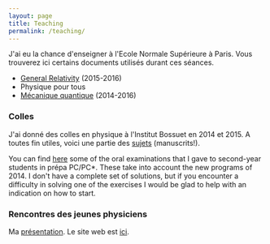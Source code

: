 ```yaml
---
layout: page
title: Teaching
permalink: /teaching/
---
```


J'ai eu la chance d'enseigner à l'Ecole Normale Supérieure à Paris. Vous trouverez ici certains documents utilisés durant ces séances.
  * [General Relativity](relativite/index.html) (2015-2016)
  * Physique pour tous
  * [Mécanique quantique](mecanique-quantique/index.html) (2014-2016)

### Colles

J'ai donné des colles en physique à l'Institut Bossuet en 2014 et 2015. A toutes fin utiles, voici une partie des [sujets]({{site.file_path}}/Colles_Sujets.pdf) (manuscrits!).

You can find [here]({{site.file_path}}/Colles_Sujets.pdf) some of the oral examinations that I gave to second-year students in prépa PC/PC*. These take into account the new programs of 2014. I don't have a complete set of solutions, but if you encounter a difficulty in solving one of the exercises I would be glad to help with an indication on how to start.



### Rencontres des jeunes physiciens

Ma [présentation]({{site.file_path}}/Antoine_Bourget_RJP.pdf). Le site web est [ici](http://rjp.sfp-paris.fr/).
